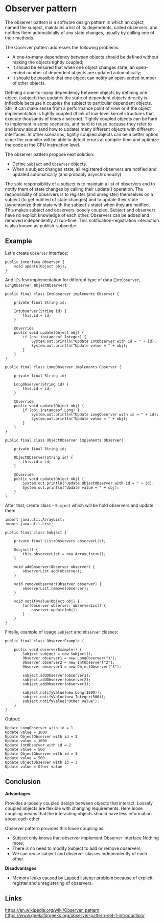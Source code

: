 # Observer pattern

The observer pattern is a software design pattern in which an object, named the subject, maintains a list of its dependents, called observers, and notifies them automatically of any state changes, usually by calling one of their methods.

The Observer pattern addresses the following problems:
- A one-to-many dependency between objects should be defined without making the objects tightly coupled;
- It should be ensured that when one object changes state, an open-ended number of dependent objects are updated automatically;
- It should be possible that one object can notify an open-ended number of other objects.

Defining a one-to-many dependency between objects by defining one object (subject) that updates the state of dependent objects directly is inflexible because it couples the subject to particular dependent objects. Still, it can make sense from a performance point of view or if the object implementation is tightly coupled (think of low-level kernel structures that execute thousands of times a second). Tightly coupled objects can be hard to implement in some scenarios, and hard to reuse because they refer to and know about (and how to update) many different objects with different interfaces. In other scenarios, tightly coupled objects can be a better option since the compiler will be able to detect errors at compile-time and optimize the code at the CPU instruction level.

The observer pattern propose next solution:
- Define `Subject` and `Observer` objects.
- When a subject changes state, all registered observers are notified and updated automatically (and probably asynchronously).

The sole responsibility of a subject is to maintain a list of observers and to notify them of state changes by calling their update() operation. The responsibility of observers is to register (and unregister) themselves on a subject (to get notified of state changes) and to update their state (synchronize their state with the subject's state) when they are notified. This makes subject and observers loosely coupled. Subject and observers have no explicit knowledge of each other. Observers can be added and removed independently at run-time. This notification-registration interaction is also known as publish-subscribe.

## Example
Let's create `Observer` interface:
```
public interface Observer {
    void update(Object obj);
}
```

And it's few implementation for different type of data (`IntObserver`, `LongObserver`, `ObjectObserver`):
```
public final class IntObserver implements Observer {

    private final String id;

    IntObserver(String id) {
        this.id = id;
    }

    @Override
    public void update(Object obj) {
        if (obj instanceof Integer) {
            System.out.println("Update IntObserver with id = " + id);
            System.out.println("Update value = " + obj);
        }
    }
}
```

```
public final class LongObserver implements Observer {

    private final String id;

    LongObserver(String id) {
        this.id = id;
    }

    @Override
    public void update(Object obj) {
        if (obj instanceof Long) {
            System.out.println("Update LongObserver with id = " + id);
            System.out.println("Update value = " + obj);
        }
    }
}
```

```
public final class ObjectObserver implements Observer{

    private final String id;

    ObjectObserver(String id) {
        this.id = id;
    }

    @Override
    public void update(Object obj) {
        System.out.println("Update ObjectObserver with id = " + id);
        System.out.println("Update value = " + obj);
    }
}
```

After that, create class - `Subject` which will be hold observers and update them:
```
import java.util.ArrayList;
import java.util.List;

public final class Subject {

    private final List<Observer> observerList;

    Subject() {
        this.observerList = new ArrayList<>();
    }

    void addObserver(Observer observer) {
        observerList.add(observer);
    }

    void removeObserver(Observer observer) {
        observerList.remove(observer);
    }

    void notifyValue(Object obj) {
        for(Observer observer: observerList) {
            observer.update(obj);
        }
    }
}
```

Finally, example of usage `Subject` and `Observer` classes:
```
public final class ObserverExample {

    public void observerExample() {
        Subject subject = new Subject();
        Observer observer1 = new LongObserver("1");
        Observer observer2 = new IntObserver("2");
        Observer observer3 = new ObjectObserver("3");

        subject.addObserver(observer1);
        subject.addObserver(observer2);
        subject.addObserver(observer3);

        subject.notifyValue(new Long(1000));
        subject.notifyValue(new Integer(500));
        subject.notifyValue("Other value");
    }
}
```

Output:
```
Update LongObserver with id = 1
Update value = 1000
Update ObjectObserver with id = 3
Update value = 1000
Update IntObserver with id = 2
Update value = 500
Update ObjectObserver with id = 3
Update value = 500
Update ObjectObserver with id = 3
Update value = Other value
```

## Conclusion
**Advantages**

Provides a loosely coupled design between objects that interact. Loosely coupled objects are flexible with changing requirements. Here loose coupling means that the interacting objects should have less information about each other.

Observer pattern provides this loose coupling as:
- Subject only knows that observer implement Observer interface.Nothing more;
- There is no need to modify Subject to add or remove observers;
- We can reuse subject and observer classes independently of each other.

**Disadvantages**

- Memory leaks caused by [Lapsed listener problem](https://en.wikipedia.org/wiki/Lapsed_listener_problem) because of explicit register and unregistering of observers.

## Links
https://en.wikipedia.org/wiki/Observer_pattern  
https://www.geeksforgeeks.org/observer-pattern-set-1-introduction/  
